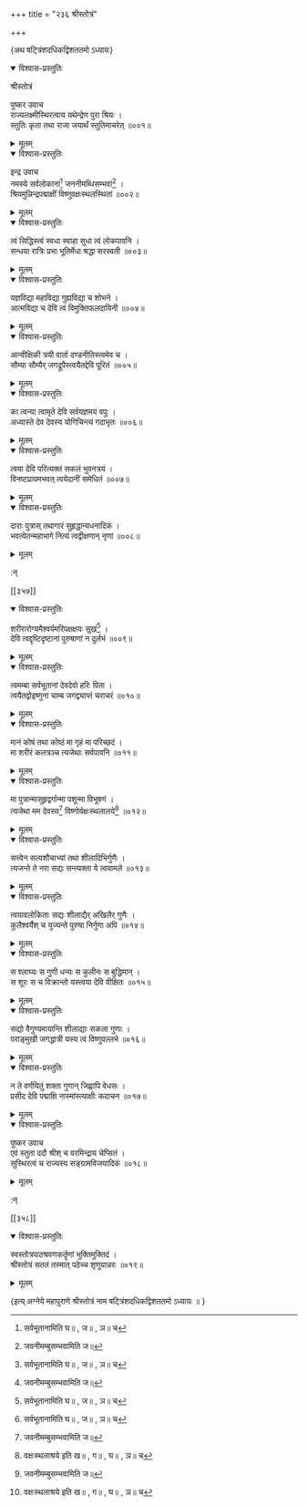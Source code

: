+++
title = "२३६ श्रीस्तोत्रं"

+++

\{अथ षट्त्रिंशदधिकद्विशततमो ऽध्यायः\}


<details open><summary>विश्वास-प्रस्तुतिः</summary>

श्रीस्तोत्रं  
    
पुष्कर उवाच  
राज्यलक्ष्मीस्थिरत्वाय यथेन्द्रेण पुरा श्रियः ।  
स्तुतिः कृता तथा राजा जयार्थं स्तुतिमाचरेत् ॥००१॥
</details>

<details><summary>मूलम्</summary>

श्रीस्तोत्रं  
    
पुष्कर उवाच  
राज्यलक्ष्मीस्थिरत्वाय यथेन्द्रेण पुरा श्रियः ।  
स्तुतिः कृता तथा राजा जयार्थं स्तुतिमाचरेत् ॥००१॥
</details>  
    

<details open><summary>विश्वास-प्रस्तुतिः</summary>

इन्द्र उवाच  
नमस्ये सर्वलोकानां[^१] जननीमब्धिसम्भवां[^२]   ।  
श्रियमुन्निन्द्रपद्माक्षीं विष्णुवक्षःस्थलस्थितां   ॥००२॥
</details>

<details><summary>मूलम्</summary>

इन्द्र उवाच  
नमस्ये सर्वलोकानां[^१] जननीमब्धिसम्भवां[^२]   ।  
श्रियमुन्निन्द्रपद्माक्षीं विष्णुवक्षःस्थलस्थितां   ॥००२॥
</details>  

<details open><summary>विश्वास-प्रस्तुतिः</summary>

त्वं सिद्धिस्त्वं स्वधा स्वाहा सुधा त्वं लोकपावनि   ।  
सन्धया रात्रिः प्रभा भूतिर्मेधा श्रद्धा सरस्वती   ॥००३॥
</details>

<details><summary>मूलम्</summary>

त्वं सिद्धिस्त्वं स्वधा स्वाहा सुधा त्वं लोकपावनि   ।  
सन्धया रात्रिः प्रभा भूतिर्मेधा श्रद्धा सरस्वती   ॥००३॥
</details>  

<details open><summary>विश्वास-प्रस्तुतिः</summary>

यज्ञविद्या महाविद्या गुह्यविद्या च शोभने ।  
आत्मविद्या च देवि त्वं विमुक्तिफलदायिनी ॥००४॥
</details>

<details><summary>मूलम्</summary>

यज्ञविद्या महाविद्या गुह्यविद्या च शोभने ।  
आत्मविद्या च देवि त्वं विमुक्तिफलदायिनी ॥००४॥
</details>  

<details open><summary>विश्वास-प्रस्तुतिः</summary>

आन्वीक्षिकी त्रयी वार्ता दण्डनीतिस्त्वमेव च ।  
सौम्या सौम्यैर् जगद्रूपैस्त्वयैतद्देवि पूरितं ॥००५॥
</details>

<details><summary>मूलम्</summary>

आन्वीक्षिकी त्रयी वार्ता दण्डनीतिस्त्वमेव च ।  
सौम्या सौम्यैर् जगद्रूपैस्त्वयैतद्देवि पूरितं ॥००५॥
</details>  

<details open><summary>विश्वास-प्रस्तुतिः</summary>

का त्वन्या त्वामृते देवि सर्वयज्ञमयं वपुः ।  
अध्यास्ते देव देवस्य योगिचिन्त्यं गदाभृतः ॥००६॥
</details>

<details><summary>मूलम्</summary>

का त्वन्या त्वामृते देवि सर्वयज्ञमयं वपुः ।  
अध्यास्ते देव देवस्य योगिचिन्त्यं गदाभृतः ॥००६॥
</details>  

<details open><summary>विश्वास-प्रस्तुतिः</summary>

त्वया देवि परित्यक्तं सकलं भुवनत्रयं ।  
विनष्टप्रायमभवत् त्वयेदानीं समेधितं ॥००७॥
</details>

<details><summary>मूलम्</summary>

त्वया देवि परित्यक्तं सकलं भुवनत्रयं ।  
विनष्टप्रायमभवत् त्वयेदानीं समेधितं ॥००७॥
</details>  

<details open><summary>विश्वास-प्रस्तुतिः</summary>

दाराः पुत्रास् तथागारं सुहृद्धान्यधनादिकं   ।  
भवत्येतन्महाभागे नित्यं त्वद्वीक्षणान् नृणां   ॥००८॥
</details>

<details><summary>मूलम्</summary>

दाराः पुत्रास् तथागारं सुहृद्धान्यधनादिकं   ।  
भवत्येतन्महाभागे नित्यं त्वद्वीक्षणान् नृणां   ॥००८॥
</details>  
    
:न्  
    
[^१]: सर्वभूतानामिति घ॥ , ज॥ , ञ॥ च  
    
[^२]: जवनीमम्बुसम्भवामिति ज॥  

[[३५७]]
    

<details open><summary>विश्वास-प्रस्तुतिः</summary>

शरीरारोग्यमैश्वर्यमरिपक्षक्षयः सुखं[^१]   ।  
देवि त्वद्दृष्टिदृष्टानां पुरुषाणां न दुर्लभं   ॥००९॥
</details>

<details><summary>मूलम्</summary>

शरीरारोग्यमैश्वर्यमरिपक्षक्षयः सुखं[^१]   ।  
देवि त्वद्दृष्टिदृष्टानां पुरुषाणां न दुर्लभं   ॥००९॥
</details>  

<details open><summary>विश्वास-प्रस्तुतिः</summary>

त्वमम्बा सर्वभूतानां देवदेवो हरिः पिता ।  
त्वयैतद्वोइष्णुना चाम्ब जगद्व्याप्तं चराचरं   ॥०१०॥
</details>

<details><summary>मूलम्</summary>

त्वमम्बा सर्वभूतानां देवदेवो हरिः पिता ।  
त्वयैतद्वोइष्णुना चाम्ब जगद्व्याप्तं चराचरं   ॥०१०॥
</details>  

<details open><summary>विश्वास-प्रस्तुतिः</summary>

मानं कोषं तथा कोष्ठं मा गृहं मा परिच्छदं   ।  
मा शरीरं कलत्रञ्च त्यजेथाः सर्वपावनि ॥०११॥
</details>

<details><summary>मूलम्</summary>

मानं कोषं तथा कोष्ठं मा गृहं मा परिच्छदं   ।  
मा शरीरं कलत्रञ्च त्यजेथाः सर्वपावनि ॥०११॥
</details>  

<details open><summary>विश्वास-प्रस्तुतिः</summary>

मा पुत्रान्मासुहृद्वर्गान्मा पशून्मा विभूषणं   ।  
त्यजेथा मम देवस्य[^२] विष्णोर्वक्षःस्थलालये[^३]   ॥०१२॥
</details>

<details><summary>मूलम्</summary>

मा पुत्रान्मासुहृद्वर्गान्मा पशून्मा विभूषणं   ।  
त्यजेथा मम देवस्य[^२] विष्णोर्वक्षःस्थलालये[^३]   ॥०१२॥
</details>  

<details open><summary>विश्वास-प्रस्तुतिः</summary>

सत्त्वेन सत्यशौचाभ्यां तथा शीलादिभिर्गुणैः   ।  
त्यजन्ते ते नरा सद्यः सन्त्यक्ता ये त्वयामले ॥०१३॥
</details>

<details><summary>मूलम्</summary>

सत्त्वेन सत्यशौचाभ्यां तथा शीलादिभिर्गुणैः   ।  
त्यजन्ते ते नरा सद्यः सन्त्यक्ता ये त्वयामले ॥०१३॥
</details>  

<details open><summary>विश्वास-प्रस्तुतिः</summary>

त्वयावलोकिताः सद्यः शीलाद्यैर् अखिलैर् गुणैः   ।  
कुलैश्वर्यैश् च युज्यन्ते पुरुषा निर्गुणा अपि ॥०१४॥
</details>

<details><summary>मूलम्</summary>

त्वयावलोकिताः सद्यः शीलाद्यैर् अखिलैर् गुणैः   ।  
कुलैश्वर्यैश् च युज्यन्ते पुरुषा निर्गुणा अपि ॥०१४॥
</details>  

<details open><summary>विश्वास-प्रस्तुतिः</summary>

स श्लाघ्यः स गुणी धन्यः स कुलीनः स बुद्धिमान्   ।  
स शूरः स च विक्रान्तो यस्त्वया देवि वीक्षितः ॥०१५॥
</details>

<details><summary>मूलम्</summary>

स श्लाघ्यः स गुणी धन्यः स कुलीनः स बुद्धिमान्   ।  
स शूरः स च विक्रान्तो यस्त्वया देवि वीक्षितः ॥०१५॥
</details>  

<details open><summary>विश्वास-प्रस्तुतिः</summary>

सद्यो वैगुण्यमायान्ति शीलाद्याः सकला गुणाः   ।  
पराङ्मुखी जगद्धात्री यस्य त्वं विष्णुवल्लभे   ॥०१६॥
</details>

<details><summary>मूलम्</summary>

सद्यो वैगुण्यमायान्ति शीलाद्याः सकला गुणाः   ।  
पराङ्मुखी जगद्धात्री यस्य त्वं विष्णुवल्लभे   ॥०१६॥
</details>  

<details open><summary>विश्वास-प्रस्तुतिः</summary>

न ते वर्णयितुं शक्ता गुणान् जिह्वापि वेधसः ।  
प्रसीद देवि पद्माक्षि नास्मांस्त्याक्षीः कदाचन   ॥०१७॥
</details>

<details><summary>मूलम्</summary>

न ते वर्णयितुं शक्ता गुणान् जिह्वापि वेधसः ।  
प्रसीद देवि पद्माक्षि नास्मांस्त्याक्षीः कदाचन   ॥०१७॥
</details>  
    

<details open><summary>विश्वास-प्रस्तुतिः</summary>

पुष्कर उवाच  
एवं स्तुता ददौ श्रीश् च वरमिन्द्राय चेप्सितं ।  
सुस्थिरत्वं च राज्यस्य सङ्ग्रामविजयादिकं ॥०१८॥
</details>

<details><summary>मूलम्</summary>

पुष्कर उवाच  
एवं स्तुता ददौ श्रीश् च वरमिन्द्राय चेप्सितं ।  
सुस्थिरत्वं च राज्यस्य सङ्ग्रामविजयादिकं ॥०१८॥
</details>  
    
:न्  
    
[^१]: क्षयः स्वयमिति ख॥ , ग॥ , घ॥ , झ॥ च । क्षयः शुभमिति  
छ॥  
    
[^२]: देवदेवस्येति ट॥  
    
[^३]: वक्षःस्थलाश्रये इति ख॥ , ग॥ , घ॥ , ञ॥ च  

[[३५८]]
    

<details open><summary>विश्वास-प्रस्तुतिः</summary>

स्वस्तोत्रपाठश्रवणकर्तॄणां भुक्तिमुक्तिदं   ।  
श्रीस्तोत्रं सततं तस्मात् पठेच्च शृणुयान्नरः   ॥०१९॥
</details>

<details><summary>मूलम्</summary>

स्वस्तोत्रपाठश्रवणकर्तॄणां भुक्तिमुक्तिदं   ।  
श्रीस्तोत्रं सततं तस्मात् पठेच्च शृणुयान्नरः   ॥०१९॥
</details>  
    
\{इत्य् अग्नेये महापुराणे श्रीस्तोत्रं नाम षट्त्रिंशदधिकद्विशततमो ऽध्यायः ॥  }
    